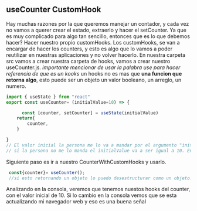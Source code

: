 ## useCounter CustomHook

Hay muchas razones por la que queremos manejar un contador, y cada vez no vamos a querer crear el estado, extraerlo y hacer el setCounter. Ya que es muy complicado para algo tan sencillo, entonces que es lo que debemos hacer?  Hacer nuestro propio customHooks.
Los customHooks, se van a encargar de hacer los counters, y esto es algo que lo vamos a poder reutilizar en nuestras aplicaciones y no volver hacerlo. En nuestra carpeta src vamos a crear nuestra carpeta de hooks, vamos a crear nuestro useCounter.js. *importante mencionar de usar la palabra use para hacer referencia de que es un kooks*
un hooks no es mas que **una funcion que retorna algo**, esto puede ser un objeto un valor booleano, un arreglo, un numero. 

```js
import { useState } from "react"
export const useCounter= (initialValue=10) => {

      const [counter, setCounter] = useState(initialValue)
    return{
        counter, 
    }

}
// El valor inicial la persona me lo va a mandar por el argumento "initialValue" linea 11
// si la persona no me lo manda el initialValue va a ser igual a 10. En este caso estoy regresando cunter que es un objeto. 
```

Siguiente paso es ir a nuestro CounterWithCustomHooks y usarlo.

```js
 const{counter}= useCounter();
 //si esto retornando un objeto lo puedo desestructurar como un objeto. Si estuviera retornando un arreglo, entonces la desestructuracion seria con llaves cuadradas. Es recomendable retornar como un objeto asi puedo desestructurar exactamente lo que necesito. 

```

Analizando en la consola, veremos que tenemos nuestos hooks del counter, con el valor inicial de 10. Si lo cambio en la consola vemos que se esta actualizando mi navegador web y eso es una buena señal 
